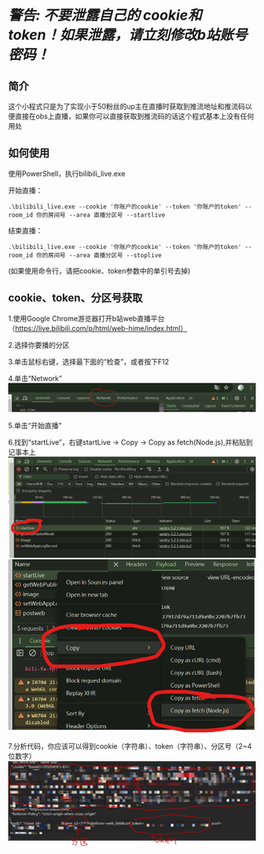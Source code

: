 # ***警告: 不要泄露自己的 cookie和 token！如果泄露，请立刻修改b站账号密码！***

## 简介
这个小程式只是为了实现小于50粉丝的up主在直播时获取到推流地址和推流码以便直接在obs上直播，如果你可以直接获取到推流码的话这个程式基本上没有任何用处
## 如何使用
使用PowerShell，执行bilibili_live.exe

开始直播：

	.\bilibili_live.exe --cookie '你账户的cookie' --token '你账户的token' --room_id 你的房间号 --area 直播分区号 --startlive  
结束直播：

 	.\bilibili_live.exe --cookie '你账户的cookie' --token '你账户的token' --room_id 你的房间号 --area 直播分区号 --stoplive

(如果使用命令行，请把cookie、token参数中的单引号去掉)
## cookie、token、分区号获取

1.使用Google Chrome游览器打开b站web直播平台（https://live.bilibili.com/p/html/web-hime/index.html）

2.选择你要播的分区

3.单击鼠标右键，选择最下面的“检查”，或者按下F12

4.单击“Network”
![](https://github.com/NH3andH2O/bilibili-live/blob/main/png/1.png?raw=true)

5.单击“开始直播”

6.找到“startLive”，右键startLive -> Copy -> Copy as fetch(Node.js),并粘贴到记事本上
![](https://github.com/NH3andH2O/bilibili-live/blob/main/png/2.png?raw=true)
![](https://github.com/NH3andH2O/bilibili-live/blob/main/png/3.png?raw=true)

7.分析代码，你应该可以得到cookie（字符串）、token（字符串）、分区号（2~4位数字）
![](https://github.com/NH3andH2O/bilibili-live/blob/main/png/4.jpg?raw=true)
